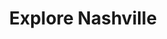 ---
title: Explore Nashville
menu:
  sidebar:
    name: Explore Nashville
    identifier: explore-nashville
    weight: 40
---